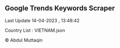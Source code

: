 

## Google Trends Keywords Scraper 
 
Last Update 14-04-2023 , 13:48:42

Country List :
VIETNAM.json



© Abdul Muttaqin 
